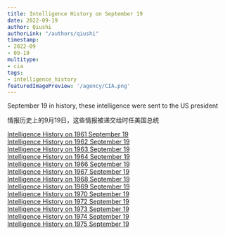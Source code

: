 ```yaml
---
title: Intelligence History on September 19
date: 2022-09-19
author: Qiushi 
authorLink: "/authors/qiushi"
timestamp: 
- 2022-09
- 09-19
multitype: 
- cia
tags: 
- intelligence_history
featuredImagePreview: '/agency/CIA.png'
---
```



September 19 in history, these intelligence were sent to the US president

情报历史上的9月19日，这些情报被递交给时任美国总统

<!--more-->







[Intelligence History on 1961 September 19](https://internationalcommunism.com/dailybrief/1961-09-19)   
[Intelligence History on 1962 September 19](https://internationalcommunism.com/dailybrief/1962-09-19)   
[Intelligence History on 1963 September 19](https://internationalcommunism.com/dailybrief/1963-09-19)   
[Intelligence History on 1964 September 19](https://internationalcommunism.com/dailybrief/1964-09-19)   
[Intelligence History on 1966 September 19](https://internationalcommunism.com/dailybrief/1966-09-19)   
[Intelligence History on 1967 September 19](https://internationalcommunism.com/dailybrief/1967-09-19)   
[Intelligence History on 1968 September 19](https://internationalcommunism.com/dailybrief/1968-09-19)   
[Intelligence History on 1969 September 19](https://internationalcommunism.com/dailybrief/1969-09-19)   
[Intelligence History on 1970 September 19](https://internationalcommunism.com/dailybrief/1970-09-19)   
[Intelligence History on 1972 September 19](https://internationalcommunism.com/dailybrief/1972-09-19)   
[Intelligence History on 1973 September 19](https://internationalcommunism.com/dailybrief/1973-09-19)   
[Intelligence History on 1974 September 19](https://internationalcommunism.com/dailybrief/1974-09-19)   
[Intelligence History on 1975 September 19](https://internationalcommunism.com/dailybrief/1975-09-19)   

